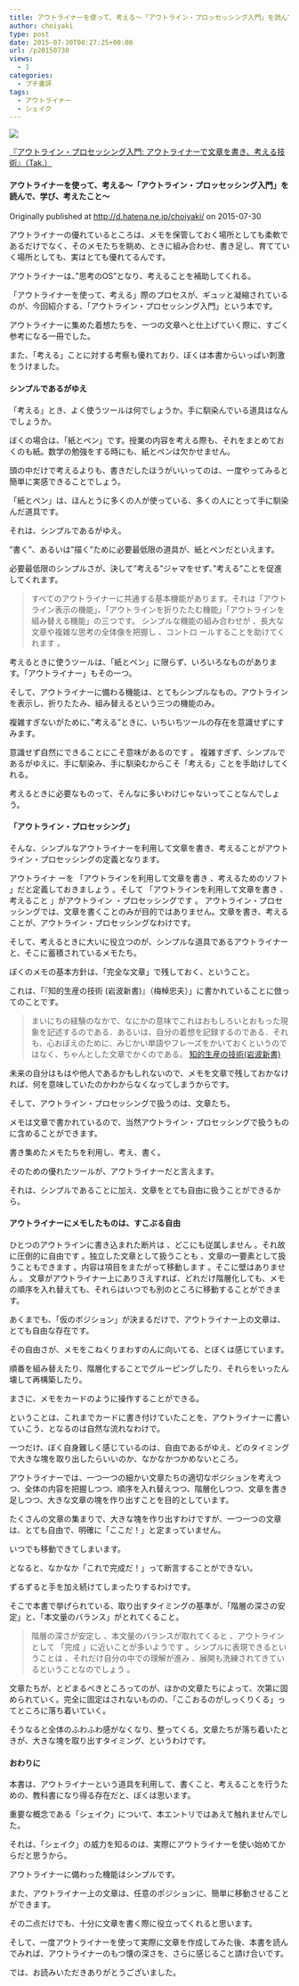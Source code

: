 ```yaml
---
title: アウトライナーを使って、考える〜「アウトライン・プロッセッシング入門」を読んで、学び、考えたこと〜
author: choiyaki
type: post
date: 2015-07-30T00:27:25+00:00
url: /p20150730
views:
  - 1
categories:
  - プチ書評
tags: 
  - アウトライナー
  - シェイク
---
```

![](https://images-fe.ssl-images-amazon.com/images/I/41WikKyn%2BuL.jpg)

[『アウトライン・プロセッシング入門: アウトライナーで文章を書き、考える技術』（Tak.）](http://www.amazon.co.jp/exec/obidos/asin/B00XCIETIG/choiyaki81-22/)

#### アウトライナーを使って、考える〜「アウトライン・プロッセッシング入門」を読んで、学び、考えたこと〜

Originally published at http://d.hatena.ne.jp/choiyaki/ on 2015-07-30

アウトライナーの優れているところは、メモを保管しておく場所としても柔軟であるだけでなく、そのメモたちを眺め、ときに組み合わせ、書き足し、育てていく場所としても、実はとても優れてるんです。

アウトライナーは、”思考のOS”となり、考えることを補助してくれる。

「アウトライナーを使って、考える」際のプロセスが、ギュッと凝縮されているのが、今回紹介する、「アウトライン・プロセッシング入門」という本です。

アウトライナーに集めた着想たちを、一つの文章へと仕上げていく際に、すごく参考になる一冊でした。

また、「考える」ことに対する考察も優れており、ぼくは本書からいっぱい刺激をうけました。

#### シンプルであるがゆえ

「考える」とき、よく使うツールは何でしょうか。手に馴染んでいる道具はなんでしょうか。

ぼくの場合は、「紙とペン」です。授業の内容を考える際も、それをまとめておくのも紙。数学の勉強をする時にも、紙とペンは欠かせません。

頭の中だけで考えるよりも、書きだしたほうがいいってのは、一度やってみると簡単に実感できることでしょう。

「紙とペン」は、ほんとうに多くの人が使っている、多くの人にとって手に馴染んだ道具です。

それは、シンプルであるがゆえ。

”書く”、あるいは”描く”ために必要最低限の道具が、紙とペンだといえます。

必要最低限のシンプルさが、決して”考える”ジャマをせず、”考える”ことを促進してくれます。

> すべてのアウトライナーに共通する基本機能があります。それは「アウトライン表示の機能」、「アウトラインを折りたたむ機能」「アウトラインを組み替える機能」の三つです。
> シンプルな機能の組み合わせが 、長大な文章や複雑な思考の全体像を把握し 、コントロ ールすることを助けてくれます 。

考えるときに使うツールは、「紙とペン」に限らず、いろいろなものがあります。「アウトライナー」もその一つ。

そして、アウトライナーに備わる機能は、とてもシンプルなもの。アウトラインを表示し、折りたたみ、組み替えるという三つの機能のみ。

複雑すぎないがために、”考える”ときに、いちいちツールの存在を意識せずにすみます。

意識せず自然にできることにこそ意味があるのです 。
複雑すぎず、シンプルであるがゆえに、手に馴染み、手に馴染むからこそ「考える」ことを手助けしてくれる。

考えるときに必要なものって、そんなに多いわけじゃないってことなんでしょう。

#### 「アウトライン・プロセッシング」

そんな、シンプルなアウトライナーを利用して文章を書き、考えることがアウトライン・プロセッシングの定義となります。

アウトライナ ーを 「アウトラインを利用して文章を書き 、考えるためのソフト 」だと定義しておきましょう 。そして 「アウトラインを利用して文章を書き 、考えること 」がアウトライン ・プロセッシングです 。
アウトライン・プロセッシングでは、文章を書くことのみが目的ではありません。文章を書き、考えることが、アウトライン・プロセッシングなわけです。

そして、考えるときに大いに役立つのが、シンプルな道具であるアウトライナーと、そこに蓄積されているメモたち。

ぼくのメモの基本方針は、「完全な文章」で残しておく、ということ。

これは、「『知的生産の技術 (岩波新書)』（梅棹忠夫）」に書かれていることに倣ってのことです。

> まいにちの経験のなかで、なにかの意味でこれはおもしろいとおもった現象を記述するのである．あるいは、自分の着想を記録するのである．それも、心おぼえのために、みじかい単語やフレーズをかいておくというのではなく、ちゃんとした文章でかくのである。
[知的生産の技術(岩波新書)](http://amzn.to/2B66mVv)

未来の自分はもはや他人であるかもしれないので、メモを文章で残しておかなければ、何を意味していたのかわからなくなってしまうからです。

そして、アウトライン・プロセッシングで扱うのは、文章たち。

メモは文章で書かれているので、当然アウトライン・プロセッシングで扱うものに含めることができます。

書き集めたメモたちを利用し、考え、書く。

そのための優れたツールが、アウトライナーだと言えます。

それは、シンプルであることに加え、文章をとても自由に扱うことができるから。

#### アウトライナーにメモしたものは、すこぶる自由

ひとつのアウトラインに書き込まれた断片は 、どこにも従属しません 。それ故に圧倒的に自由です 。独立した文章として扱うことも 、文章の一要素として扱うこともできます 。内容は項目をまたがって移動します 。そこに壁はありません 。
文章がアウトライナー上にありさえすれば、どれだけ階層化しても、メモの順序を入れ替えても、それらはいつでも別のところに移動することができます。

あくまでも、「仮のポジション」が決まるだけで、アウトライナー上の文章は、とても自由な存在です。

その自由さが、メモをこねくりまわすのんに向いてる、とぼくは感じています。

順番を組み替えたり、階層化することでグルーピングしたり、それらをいったん壊して再構築したり。

まさに、メモをカードのように操作することができる。

ということは、これまでカードに書き付けていたことを、アウトライナーに書いていこう、となるのは自然な流れなわけで。

一つだけ、ぼく自身難しく感じているのは、自由であるがゆえ、どのタイミングで大きな塊を取り出したらいいのか、なかなかつかめないところ。

アウトライナーでは、一つ一つの細かい文章たちの適切なポジションを考えつつ、全体の内容を把握しつつ、順序を入れ替えつつ、階層化しつつ、文章を書き足しつつ、大きな文章の塊を作り出すことを目的としています。

たくさんの文章の集まりで、大きな塊を作り出すわけですが、一つ一つの文章は、とても自由で、明確に「ここだ！」と定まっていません。

いつでも移動できてしまいます。

となると、なかなか「これで完成だ！」って断言することができない。

ずるずると手を加え続けてしまったりするわけです。

そこで本書で挙げられている、取り出すタイミングの基準が、「階層の深さの安定」と、「本文量のバランス」がとれてくること。

> 階層の深さが安定し 、本文量のバランスが取れてくると 、アウトラインとして 「完成 」に近いことが多いようです 。シンプルに表現できるということは 、それだけ自分の中での理解が進み 、展開も洗練されてきているということなのでしょう 。

文章たちが、とどまるべきところってのが、ほかの文章たちによって、次第に固められていく。完全に固定はされないものの、「ここおるのがしっくりくる」ってところに落ち着いていく。

そうなると全体のふわふわ感がなくなり、整ってくる。文章たちが落ち着いたときが、大きな塊を取り出すタイミング、というわけです。

#### おわりに

本書は、アウトライナーという道具を利用して、書くこと、考えることを行うための、教科書になり得る存在だと、ぼくは思います。

重要な概念である「シェイク」について、本エントリではあえて触れませんでした。

それは、「シェイク」の威力を知るのは、実際にアウトライナーを使い始めてからだと思うから。

アウトライナーに備わった機能はシンプルです。

また、アウトライナー上の文章は、任意のポジションに、簡単に移動させることができます。

その二点だけでも、十分に文章を書く際に役立ってくれると思います。

そして、一度アウトライナーを使って実際に文章を作成してみた後、本書を読んでみれば、アウトライナーのもつ懐の深さを、さらに感じること請け合いです。

では、お読みいただきありがとうございました。